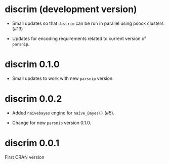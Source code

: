 # discrim (development version)

 * Small updates so that `discrim` can be run in parallel using psock clusters (#13)
 
 * Updates for encoding requirements related to current version of `parsnip`. 

# discrim 0.1.0

 * Small updates to work with new `parsnip` version.

# discrim 0.0.2

* Added `naivebayes` engine for `naive_Bayes()` (#5).

* Change for new `parsnip` version 0.1.0.

# discrim 0.0.1

First CRAN version
